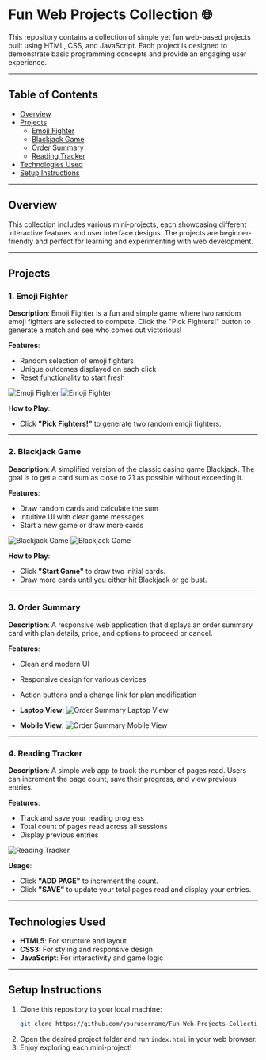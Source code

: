 # Fun Web Projects Collection 🌐

This repository contains a collection of simple yet fun web-based projects built using HTML, CSS, and JavaScript. Each project is designed to demonstrate basic programming concepts and provide an engaging user experience.

---

## Table of Contents
- [Overview](#overview)
- [Projects](#projects)
  - [Emoji Fighter](#emoji-fighter)
  - [Blackjack Game](#blackjack-game)
  - [Order Summary](#order-summary)
  - [Reading Tracker](#reading-tracker)
- [Technologies Used](#technologies-used)
- [Setup Instructions](#setup-instructions)

---

## Overview
This collection includes various mini-projects, each showcasing different interactive features and user interface designs. The projects are beginner-friendly and perfect for learning and experimenting with web development.

---

## Projects

### 1. Emoji Fighter
**Description**: Emoji Fighter is a fun and simple game where two random emoji fighters are selected to compete. Click the "Pick Fighters!" button to generate a match and see who comes out victorious!

**Features**:
- Random selection of emoji fighters
- Unique outcomes displayed on each click
- Reset functionality to start fresh

![Emoji Fighter](Screenshots/EmojiFighter1.png)
![Emoji Fighter](Screenshots/EmojiFighter2.png)

**How to Play**:
- Click **"Pick Fighters!"** to generate two random emoji fighters.
  
---

### 2. Blackjack Game
**Description**: A simplified version of the classic casino game Blackjack. The goal is to get a card sum as close to 21 as possible without exceeding it.

**Features**:
- Draw random cards and calculate the sum
- Intuitive UI with clear game messages
- Start a new game or draw more cards

![Blackjack Game](Screenshots/BlackJacks1.png)
![Blackjack Game](Screenshots/BlackJacks2.png)


**How to Play**:
- Click **"Start Game"** to draw two initial cards.
- Draw more cards until you either hit Blackjack or go bust.

---

### 3. Order Summary
**Description**: A responsive web application that displays an order summary card with plan details, price, and options to proceed or cancel.

**Features**:
- Clean and modern UI
- Responsive design for various devices
- Action buttons and a change link for plan modification

- **Laptop View**:
  ![Order Summary Laptop View](Screenshots/OrderSummary1.png)
- **Mobile View**:
   ![Order Summary Mobile View](Screenshots/OrderSummary2.png)

---

### 4. Reading Tracker
**Description**: A simple web app to track the number of pages read. Users can increment the page count, save their progress, and view previous entries.

**Features**:
- Track and save your reading progress
- Total count of pages read across all sessions
- Display previous entries

![Reading Tracker](Screenshots/PageCounter.png)

**Usage**:
- Click **"ADD PAGE"** to increment the count.
- Click **"SAVE"** to update your total pages read and display your entries.

---

## Technologies Used
- **HTML5**: For structure and layout
- **CSS3**: For styling and responsive design
- **JavaScript**: For interactivity and game logic

---

## Setup Instructions
1. Clone this repository to your local machine:
   ```bash
   git clone https://github.com/yourusername/Fun-Web-Projects-Collection.git
   ```
2. Open the desired project folder and run `index.html` in your web browser.
3. Enjoy exploring each mini-project!
